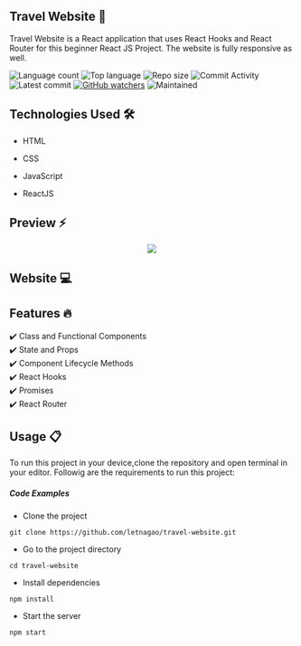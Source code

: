 ## Travel Website 🎯
Travel Website is a React application that uses React Hooks and React Router for this beginner React JS Project. The website is fully responsive as well.


![Language count](https://img.shields.io/github/languages/count/letnagao/travel-website?color=green)
![Top language](https://img.shields.io/github/languages/top/letnagao/travel-website?color=ff69b4)
![Repo size](https://img.shields.io/github/repo-size/letnagao/travel-website?color=yellow)
![Commit Activity](https://img.shields.io/github/commit-activity/y/letnagao/travel-website?color=blue)
![Latest commit](https://img.shields.io/github/last-commit/letnagao/travel-website?color=red)
[![GitHub watchers](https://img.shields.io/github/watchers/letnagao/travel-website?logo=GitHub)](https://github.com/letnagao/travel-website/watchers)
![Maintained](https://img.shields.io/maintenance/yes/9999)

</ul><h2>Technologies Used 🛠️</h2>
<ul>
<li>HTML</li>
</ul><ul>
<li>CSS</li>
</ul><ul>
<li>JavaScript</li>
</ul><ul>
<li>ReactJS</li>
</ul><ul>
  
</ul><h2> Preview ⚡️</h2>
<p align="center">
  <img src="https://user-images.githubusercontent.com/99754900/173213237-31dc7bf7-3b1a-4ff6-ad84-b893385d15fd.jpeg" />
</p>  

## Website 💻

</ul><h2> Features 🔥</h2>
✔️ Class and Functional Components <br />
✔️ State and Props <br />
✔️ Component Lifecycle Methods <br />
✔️ React Hooks <br />
✔️ Promises <br />
✔️ React Router <br />
  
## Usage 📋
<p>To run this project in your device,clone the repository and open terminal in your editor. Followig are the requirements to run this project:</p><h5>Code Examples</h5><ul>
<li>Clone the project</li>
</ul><p><code>git clone https://github.com/letnagao/travel-website.git </code></p><ul>
<li>Go to the project directory</li>
</ul><p><code>cd travel-website </code></p><ul>
<li>Install dependencies</li>
</ul><p><code>npm install </code></p><ul>
<li>Start the server</li>
</ul><p><code>npm start</code></p>
